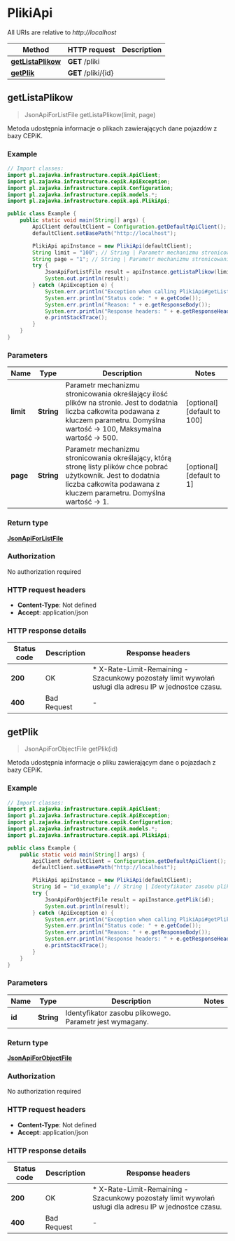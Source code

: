 # PlikiApi

All URIs are relative to *http://localhost*

| Method | HTTP request | Description |
|------------- | ------------- | -------------|
| [**getListaPlikow**](PlikiApi.md#getListaPlikow) | **GET** /pliki |  |
| [**getPlik**](PlikiApi.md#getPlik) | **GET** /pliki/{id} |  |



## getListaPlikow

> JsonApiForListFile getListaPlikow(limit, page)



Metoda udostępnia informacje o plikach zawierających dane pojazdów z bazy CEPiK.

### Example

```java
// Import classes:
import pl.zajavka.infrastructure.cepik.ApiClient;
import pl.zajavka.infrastructure.cepik.ApiException;
import pl.zajavka.infrastructure.cepik.Configuration;
import pl.zajavka.infrastructure.cepik.models.*;
import pl.zajavka.infrastructure.cepik.api.PlikiApi;

public class Example {
    public static void main(String[] args) {
        ApiClient defaultClient = Configuration.getDefaultApiClient();
        defaultClient.setBasePath("http://localhost");

        PlikiApi apiInstance = new PlikiApi(defaultClient);
        String limit = "100"; // String | Parametr mechanizmu stronicowania określający ilość plików na stronie. Jest to dodatnia liczba całkowita podawana z kluczem parametru. Domyślna wartość → 100, Maksymalna wartość → 500.
        String page = "1"; // String | Parametr mechanizmu stronicowania określający, którą stronę listy plików chce pobrać użytkownik. Jest to dodatnia liczba całkowita podawana z kluczem parametru. Domyślna wartość → 1.
        try {
            JsonApiForListFile result = apiInstance.getListaPlikow(limit, page);
            System.out.println(result);
        } catch (ApiException e) {
            System.err.println("Exception when calling PlikiApi#getListaPlikow");
            System.err.println("Status code: " + e.getCode());
            System.err.println("Reason: " + e.getResponseBody());
            System.err.println("Response headers: " + e.getResponseHeaders());
            e.printStackTrace();
        }
    }
}
```

### Parameters


| Name | Type | Description  | Notes |
|------------- | ------------- | ------------- | -------------|
| **limit** | **String**| Parametr mechanizmu stronicowania określający ilość plików na stronie. Jest to dodatnia liczba całkowita podawana z kluczem parametru. Domyślna wartość → 100, Maksymalna wartość → 500. | [optional] [default to 100] |
| **page** | **String**| Parametr mechanizmu stronicowania określający, którą stronę listy plików chce pobrać użytkownik. Jest to dodatnia liczba całkowita podawana z kluczem parametru. Domyślna wartość → 1. | [optional] [default to 1] |

### Return type

[**JsonApiForListFile**](JsonApiForListFile.md)

### Authorization

No authorization required

### HTTP request headers

- **Content-Type**: Not defined
- **Accept**: application/json


### HTTP response details
| Status code | Description | Response headers |
|-------------|-------------|------------------|
| **200** | OK |  * X-Rate-Limit-Remaining - Szacunkowy pozostały limit wywołań usługi dla adresu IP w jednostce czasu. <br>  |
| **400** | Bad Request |  -  |


## getPlik

> JsonApiForObjectFile getPlik(id)



Metoda udostępnia informacje o pliku zawierającym dane o pojazdach z bazy CEPiK.

### Example

```java
// Import classes:
import pl.zajavka.infrastructure.cepik.ApiClient;
import pl.zajavka.infrastructure.cepik.ApiException;
import pl.zajavka.infrastructure.cepik.Configuration;
import pl.zajavka.infrastructure.cepik.models.*;
import pl.zajavka.infrastructure.cepik.api.PlikiApi;

public class Example {
    public static void main(String[] args) {
        ApiClient defaultClient = Configuration.getDefaultApiClient();
        defaultClient.setBasePath("http://localhost");

        PlikiApi apiInstance = new PlikiApi(defaultClient);
        String id = "id_example"; // String | Identyfikator zasobu plikowego. Parametr jest wymagany.
        try {
            JsonApiForObjectFile result = apiInstance.getPlik(id);
            System.out.println(result);
        } catch (ApiException e) {
            System.err.println("Exception when calling PlikiApi#getPlik");
            System.err.println("Status code: " + e.getCode());
            System.err.println("Reason: " + e.getResponseBody());
            System.err.println("Response headers: " + e.getResponseHeaders());
            e.printStackTrace();
        }
    }
}
```

### Parameters


| Name | Type | Description  | Notes |
|------------- | ------------- | ------------- | -------------|
| **id** | **String**| Identyfikator zasobu plikowego. Parametr jest wymagany. | |

### Return type

[**JsonApiForObjectFile**](JsonApiForObjectFile.md)

### Authorization

No authorization required

### HTTP request headers

- **Content-Type**: Not defined
- **Accept**: application/json


### HTTP response details
| Status code | Description | Response headers |
|-------------|-------------|------------------|
| **200** | OK |  * X-Rate-Limit-Remaining - Szacunkowy pozostały limit wywołań usługi dla adresu IP w jednostce czasu. <br>  |
| **400** | Bad Request |  -  |

